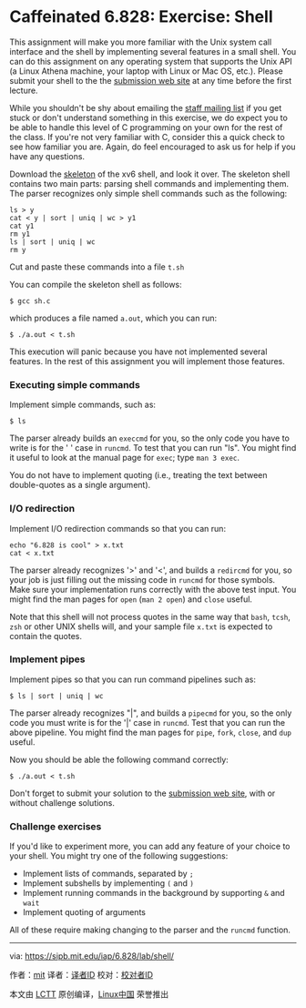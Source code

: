 Caffeinated 6.828: Exercise: Shell
======

This assignment will make you more familiar with the Unix system call interface and the shell by implementing several features in a small shell. You can do this assignment on any operating system that supports the Unix API (a Linux Athena machine, your laptop with Linux or Mac OS, etc.). Please submit your shell to the the [submission web site][1] at any time before the first lecture.

While you shouldn't be shy about emailing the [staff mailing list][2] if you get stuck or don't understand something in this exercise, we do expect you to be able to handle this level of C programming on your own for the rest of the class. If you're not very familiar with C, consider this a quick check to see how familiar you are. Again, do feel encouraged to ask us for help if you have any questions.

Download the [skeleton][3] of the xv6 shell, and look it over. The skeleton shell contains two main parts: parsing shell commands and implementing them. The parser recognizes only simple shell commands such as the following:
```
ls > y
cat < y | sort | uniq | wc > y1
cat y1
rm y1
ls | sort | uniq | wc
rm y

```

Cut and paste these commands into a file `t.sh`

You can compile the skeleton shell as follows:
```
$ gcc sh.c

```

which produces a file named `a.out`, which you can run:
```
$ ./a.out < t.sh

```

This execution will panic because you have not implemented several features. In the rest of this assignment you will implement those features.

### Executing simple commands

Implement simple commands, such as:
```
$ ls

```

The parser already builds an `execcmd` for you, so the only code you have to write is for the ' ' case in `runcmd`. To test that you can run "ls". You might find it useful to look at the manual page for `exec`; type `man 3 exec`.

You do not have to implement quoting (i.e., treating the text between double-quotes as a single argument).

### I/O redirection

Implement I/O redirection commands so that you can run:
```
echo "6.828 is cool" > x.txt
cat < x.txt

```

The parser already recognizes '>' and '<', and builds a `redircmd` for you, so your job is just filling out the missing code in `runcmd` for those symbols. Make sure your implementation runs correctly with the above test input. You might find the man pages for `open` (`man 2 open`) and `close` useful.

Note that this shell will not process quotes in the same way that `bash`, `tcsh`, `zsh` or other UNIX shells will, and your sample file `x.txt` is expected to contain the quotes.

### Implement pipes

Implement pipes so that you can run command pipelines such as:
```
$ ls | sort | uniq | wc

```

The parser already recognizes "|", and builds a `pipecmd` for you, so the only code you must write is for the '|' case in `runcmd`. Test that you can run the above pipeline. You might find the man pages for `pipe`, `fork`, `close`, and `dup` useful.

Now you should be able the following command correctly:
```
$ ./a.out < t.sh

```

Don't forget to submit your solution to the [submission web site][1], with or without challenge solutions.

### Challenge exercises

If you'd like to experiment more, you can add any feature of your choice to your shell. You might try one of the following suggestions:

  * Implement lists of commands, separated by `;`
  * Implement subshells by implementing `(` and `)`
  * Implement running commands in the background by supporting `&` and `wait`
  * Implement quoting of arguments



All of these require making changing to the parser and the `runcmd` function.

--------------------------------------------------------------------------------

via: https://sipb.mit.edu/iap/6.828/lab/shell/

作者：[mit][a]
译者：[译者ID](https://github.com/译者ID)
校对：[校对者ID](https://github.com/校对者ID)

本文由 [LCTT](https://github.com/LCTT/TranslateProject) 原创编译，[Linux中国](https://linux.cn/) 荣誉推出

[a]:https://sipb.mit.edu
[1]:https://exokernel.scripts.mit.edu/submit/
[2]:mailto:sipb-iap-6.828@mit.edu
[3]:https://sipb.mit.edu/iap/6.828/files/sh.c
